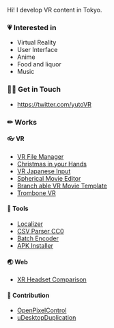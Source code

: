 Hi! I develop VR content in Tokyo.

### 💗 Interested in

- Virtual Reality
- User Interface
- Anime
- Food and liquor
- Music

### 🤝🏼 Get in Touch

- https://twitter.com/yutoVR

### ✏ Works

#### 👓 VR

- [VR File Manager](https://yutokun.com/works/vr-file-manager/)
- [Christmas in your Hands](https://yutokun.com/works/christmas-in-your-hands/)
- [VR Japanese Input](https://yutokun.com/works/jpinput/)
- [Spherical Movie Editor](https://github.com/yutokun/Spherical-Movie-Editor)
- [Branch able VR Movie Template](https://github.com/yutokun/Branch-able-VR-Movie-Template)
- [Trombone VR](https://yutokun.com/works/trombonevr/)

#### 🔧 Tools

- [Localizer](https://github.com/yutokun/Localizer)
- [CSV Parser CC0](https://github.com/yutokun/CSV-Parser)
- [Batch Encoder](https://github.com/yutokun/BatchEncoder)
- [APK Installer](https://github.com/yutokun/APK-Installer)

#### 🌏 Web

- [XR Headset Comparison](https://xr-comparison.yutokun.com/)

#### 🌈 Contribution

- [OpenPixelControl](https://github.com/HunterCarlson/OpenPixelControl)
- [uDesktopDuplication](https://github.com/hecomi/uDesktopDuplication)
